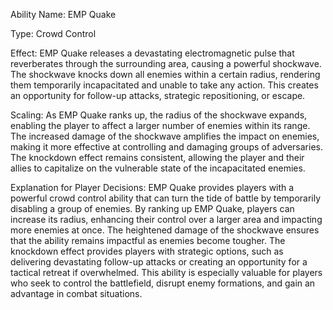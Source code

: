 Ability Name: EMP Quake

Type: Crowd Control

Effect: EMP Quake releases a devastating electromagnetic pulse that reverberates through the surrounding area, causing a powerful shockwave. The shockwave knocks down all enemies within a certain radius, rendering them temporarily incapacitated and unable to take any action. This creates an opportunity for follow-up attacks, strategic repositioning, or escape.

Scaling: As EMP Quake ranks up, the radius of the shockwave expands, enabling the player to affect a larger number of enemies within its range. The increased damage of the shockwave amplifies the impact on enemies, making it more effective at controlling and damaging groups of adversaries. The knockdown effect remains consistent, allowing the player and their allies to capitalize on the vulnerable state of the incapacitated enemies.

Explanation for Player Decisions: EMP Quake provides players with a powerful crowd control ability that can turn the tide of battle by temporarily disabling a group of enemies. By ranking up EMP Quake, players can increase its radius, enhancing their control over a larger area and impacting more enemies at once. The heightened damage of the shockwave ensures that the ability remains impactful as enemies become tougher. The knockdown effect provides players with strategic options, such as delivering devastating follow-up attacks or creating an opportunity for a tactical retreat if overwhelmed. This ability is especially valuable for players who seek to control the battlefield, disrupt enemy formations, and gain an advantage in combat situations.